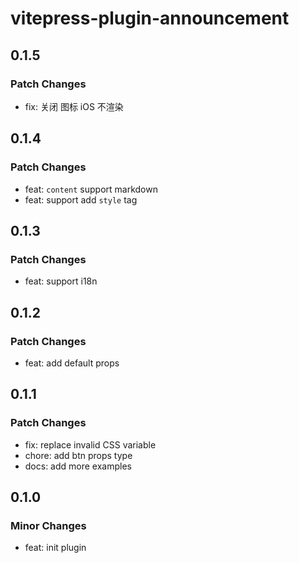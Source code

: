 # vitepress-plugin-announcement

## 0.1.5

### Patch Changes

- fix: 关闭 图标 iOS 不渲染

## 0.1.4

### Patch Changes

- feat: `content` support markdown
- feat: support add `style` tag

## 0.1.3

### Patch Changes

- feat: support i18n

## 0.1.2

### Patch Changes

- feat: add default props

## 0.1.1

### Patch Changes

- fix: replace invalid CSS variable
- chore: add btn props type
- docs: add more examples

## 0.1.0

### Minor Changes

- feat: init plugin
